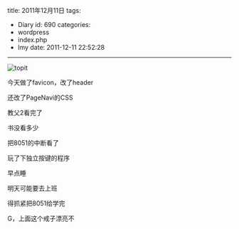 title: 2011年12月11日
tags:
  - Diary
id: 690
categories:
  - wordpress
  - index.php
  - lmy
date: 2011-12-11 22:52:28
---

![](http://i.minus.com/ieWjKtzhb6mP2.jpg "topit")

今天做了favicon，改了header

还改了PageNavi的CSS

教父2看<!--more-->完了

书没看多少

把8051的中断看了

玩了下独立按键的程序

早点睡

明天可能要去上班

得抓紧把8051给学完

G，上面这个戒子漂亮不